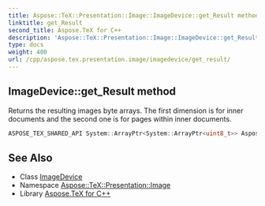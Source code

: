 ```yaml
---
title: Aspose::TeX::Presentation::Image::ImageDevice::get_Result method
linktitle: get_Result
second_title: Aspose.TeX for C++
description: 'Aspose::TeX::Presentation::Image::ImageDevice::get_Result method. Returns the resulting images byte arrays. The first dimension is for inner documents and the second one is for pages within inner documents in C++.'
type: docs
weight: 400
url: /cpp/aspose.tex.presentation.image/imagedevice/get_result/
---
```

## ImageDevice::get_Result method


Returns the resulting images byte arrays. The first dimension is for inner documents and the second one is for pages within inner documents.

```cpp
ASPOSE_TEX_SHARED_API System::ArrayPtr<System::ArrayPtr<uint8_t>> Aspose::TeX::Presentation::Image::ImageDevice::get_Result()
```

## See Also

* Class [ImageDevice](../)
* Namespace [Aspose::TeX::Presentation::Image](../../)
* Library [Aspose.TeX for C++](../../../)
